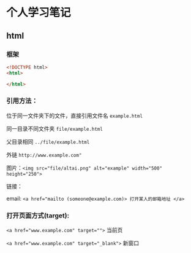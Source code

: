 # 个人学习笔记

## html

### 框架
```html
<!DOCTYPE html>
<html>

</html>
```


### 引用方法：

位于同一文件夹下的文件，直接引用文件名 `example.html`

同一目录不同文件夹 `file/example.html`

父目录相同 `../file/example.html`

外链 `http://www.example.com"`

图片：`<img src="file/altai.png" alt="example" width="500" height="250">`

链接：

email: `<a href="mailto (someone@example.com)> 打开某人的邮箱地址 </a>`


### 打开页面方式(target):

`<a href="www.example.com" target="">` 当前页

`<a href="www.example.com" target="_blank">` 新窗口

